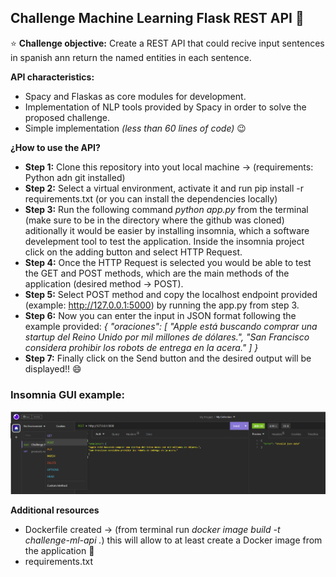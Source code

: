 ## Challenge Machine Learning Flask REST API :rocket:

:star: **Challenge objective:** Create a REST API that could recive input sentences in spanish ann return the named entities in each sentence. 

**API characteristics:** 

* Spacy and Flaskas as core modules for development.
* Implementation of NLP tools provided by Spacy in order to solve the proposed challenge.
* Simple implementation _(less than 60 lines of code)_ :wink:


**¿How to use the API?** 

* **Step 1:** Clone this repository into yout local machine -> (requirements: Python adn git installed)
* **Step 2:** Select a virtual environment, activate it and run pip install -r requirements.txt (or you can install the dependencies locally)
* **Step 3:** Run the following command _python app.py_ from the terminal (make sure to be in the directory where the github was cloned) aditionally it would be easier by installing insomnia, which a software develepment tool to test the application. Inside the insomnia project click on the adding button and select HTTP Request.
* **Step 4:** Once the HTTP Request is selected you would be able to test the GET and POST methods, which are the main methods of the application (desired method -> POST).
* **Step 5:** Select POST method and copy the localhost endpoint provided (example: http://127.0.0.1:5000) by running the app.py from step 3.
* **Step 6:** Now you can enter the input in JSON format following the example provided: _{
 "oraciones": [
 "Apple está buscando comprar una startup del Reino Unido por mil millones de dólares.",
 "San Francisco considera prohibir los robots de entrega en la acera."
 ]
}_
* **Step 7:** Finally click on the Send button and the desired output will be displayed!! :smile:

### Insomnia GUI example:

!['Imagen de la competencia'](/insomnia.png)

**Additional resources**

* Dockerfile created -> (from terminal run _docker image build -t challenge-ml-api ._) this will allow to at least create a Docker image from the application :whale:
* requirements.txt




